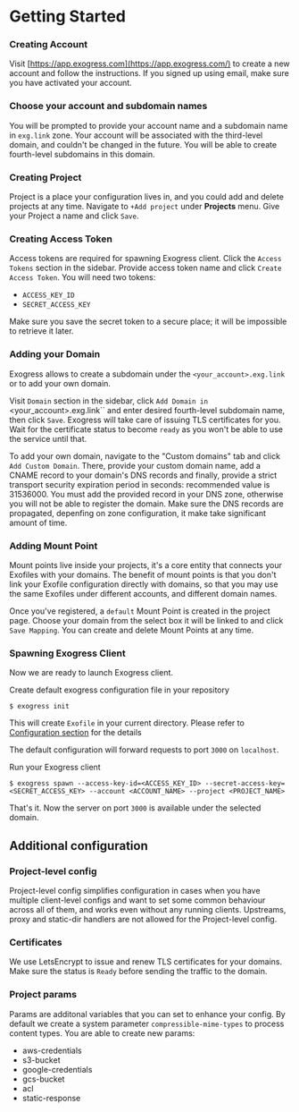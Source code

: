 # Getting Started

### Creating Account

Visit [https://app.exogress.com](https://app.exogress.com/) to create a new account and follow the instructions. If you signed up using email, make sure you have activated your account.

### Choose your account and subdomain names

You will be prompted to provide your account name and a subdomain name in `exg.link` zone. Your account will be associated with the third-level domain, and couldn't be changed in the future. You will be able to create fourth-level subdomains in this domain.

### Creating Project

Project is a place your configuration lives in, and you could add and delete projects at any time.
Navigate to `+Add project` under **Projects** menu. Give your Project a name and click `Save`.

### Creating Access Token

Access tokens are required for spawning Exogress client.
Click the `Access Tokens` section in the sidebar. Provide access token name and click `Create Access Token`. You will need two tokens:

- `ACCESS_KEY_ID`
- `SECRET_ACCESS_KEY`

Make sure you save the secret token to a secure place; it will be impossible to retrieve it later.

### Adding your Domain

Exogress allows to create a subdomain under the `<your_account>.exg.link` or to add your own domain.

Visit `Domain` section in the sidebar, click `Add Domain in `<your_account>.exg.link`` and enter desired fourth-level subdomain name, then click `Save`. Exogress will take care of issuing TLS certificates for you. Wait for the certificate status to become `ready` as you won't be able to use the service until that.

To add your own domain, navigate to the "Custom domains" tab and click `Add Custom Domain`. There, provide your custom domain name, add a CNAME record to your domain's DNS records and finally, provide a strict transport security expiration period in seconds: recommended value is 31536000. You must add the provided record in your DNS zone, otherwise you will not be able to register the domain. Make sure the DNS records are propagated, depenfing on zone configuration, it make take significant amount of time.

### Adding Mount Point

Mount points live inside your projects, it's a core entity that connects your Exofiles with your domains. The benefit of mount points is that you don't link your Exofile configuration directly with domains, so that you may use the same Exofiles under different accounts, and different domain names.

Once you've registered, a `default` Mount Point is created in the project page. Choose your domain from the select box it will be linked to and click `Save Mapping`.
You can create and delete Mount Points at any time.

### Spawning Exogress Client

Now we are ready to launch Exogress client.

Create default exogress configuration file in your repository

```
$ exogress init
```

This will create `Exofile` in your current directory. Please refer to [Configuration section](/exofile.md) for the details

The default configuration will forward requests to port `3000` on `localhost`.

Run your Exogress client

```
$ exogress spawn --access-key-id=<ACCESS_KEY_ID> --secret-access-key=<SECRET_ACCESS_KEY> --account <ACCOUNT_NAME> --project <PROJECT_NAME>
```

That's it. Now the server on port `3000` is available under the selected domain.

## Additional configuration

### Project-level config

Project-level config simplifies configuration in cases when you have multiple client-level configs and want to set some common behaviour across all of them, and works even without any running clients. Upstreams, proxy and static-dir handlers are not allowed for the Project-level config.

### Certificates

We use LetsEncrypt to issue and renew TLS certificates for your domains. Make sure the status is `Ready` before sending the traffic to the domain.

### Project params

Params are additonal variables that you can set to enhance your config. By default we create a system parameter `compressible-mime-types` to process content types. You are able to create new params:
- aws-credentials
- s3-bucket
- google-credentials
- gcs-bucket
- acl
- static-response
